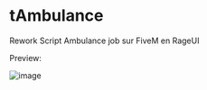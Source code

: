 # tAmbulance
Rework Script Ambulance job sur FiveM en RageUI

Preview:

![image](https://cdn.discordapp.com/attachments/933819554705076234/934972478504198184/unknown.png)
